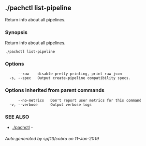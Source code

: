 ## ./pachctl list-pipeline

Return info about all pipelines.

### Synopsis


Return info about all pipelines.

```
./pachctl list-pipeline
```

### Options

```
      --raw    disable pretty printing, print raw json
  -s, --spec   Output create-pipeline compatibility specs.
```

### Options inherited from parent commands

```
      --no-metrics   Don't report user metrics for this command
  -v, --verbose      Output verbose logs
```

### SEE ALSO
* [./pachctl](./pachctl.html)	 - 

###### Auto generated by spf13/cobra on 11-Jan-2019
